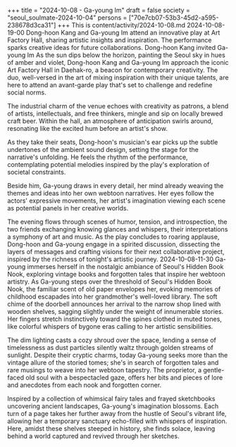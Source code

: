 +++
title = "2024-10-08 - Ga-young Im"
draft = false
society = "seoul_soulmate-2024-10-04"
persons = ["70e7cb07-53b3-45d2-a595-238678d3ca31"]
+++
This is content/activity/2024-10-08.md
2024-10-08-19-00
Dong-hoon Kang and Ga-young Im attend an innovative play at Art Factory Hall, sharing artistic insights and inspiration. The performance sparks creative ideas for future collaborations.
Dong-hoon Kang invited Ga-young Im
As the sun dips below the horizon, painting the Seoul sky in hues of amber and violet, Dong-hoon Kang and Ga-young Im approach the iconic Art Factory Hall in Daehak-ro, a beacon for contemporary creativity. The duo, well-versed in the art of mixing inspiration with their unique talents, are here to attend an avant-garde play that's set to challenge and redefine social norms.

The industrial charm of the venue echoes with creativity as patrons, a blend of artists, intellectuals, and free thinkers, mingle and sip on locally brewed craft beer. Within the hall, an atmosphere of anticipation swirls around, resonating like the excited hum before an artist's show.

As they take their seats, Dong-hoon's musician's ear picks up the subtle undertones of the ambient sound design, setting the stage for the narrative's unfolding. He feels the rhythm of the performance, contemplating potential melodies inspired by the play's exploration of societal constraints.

Beside him, Ga-young draws in every detail, her mind already weaving the themes and ideas into her own webtoon narratives. Her eyes follow the actors' expressive movements, her artist's imagination viewing each scene as potential panels in her creative worlds.

The evening flows through scenes of humor, tension, and introspection, the two friends exchanging knowing glances and whispers, their interpretations a symphony of art and music. As the play concludes to roaring applause, Dong-hoon and Ga-young engage in a spirited discussion, dissecting the layers of messages and crafting visions for their next collaborative project, inspired by the richness of tonight's artistic journey.
2024-10-08-11-30
Ga-young immerses herself in the nostalgic ambiance of Seoul's Hidden Book Nook, exploring vintage books and forgotten tales that inspire her webtoon artistry.
As Ga-young steps over the threshold of Seoul's Hidden Book Nook, the familiar scent of old paper envelopes her, evoking memories of childhood escapades into her grandmother's well-loved library. The soft chime of the doorbell announces her arrival to the narrow shop lined with wooden shelves, sagging slightly under the weight of innumerable stories. Her fingers stretch instinctively toward the spines clothed in muted tones, like colorful whispers of bygone eras calling to her artistic sensibilities.

The dim lighting casts a cozy shroud over the space, lending a sense of timelessness as dust particles silently waltz through golden streams of sunlight. Despite their cryptic charms, today Ga-young seeks more than the vintage allure of the storied tomes; she's in search of forgotten tales and rare musings to weave into her webtoon tapestry. The proprietor, a gentle-faced old soul with a bespectacled gaze, offers her bits and pieces of lore and anecdotes from each nook and forgotten corner.

Inspired by a collection of whimsical fairy tales and frayed sketchbooks uncovering ancient landscapes, Ga-young's imagination blossoms. Each turn of a page takes her further away from the hustle of Seoul's vibrant life, allowing her a temporary sanctuary echo-filled with whispers of inspiration. Here, amidst these shelves steeped in history, she finds solace, leaving behind a world captured and revived through her sketches.
